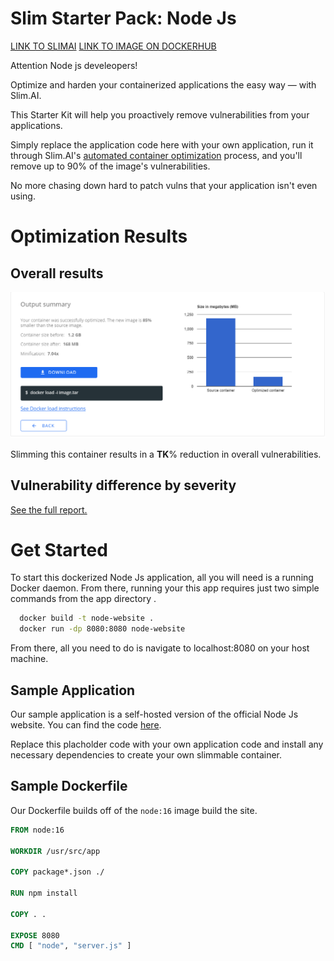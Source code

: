 # Slim Starter Pack: Node Js
[LINK TO SLIMAI](https://portal.slim.dev/home/profile/dockerhub%3A%2F%2Fdockerhub.public%2Flibrary%2Fnode%3Alatest)
[LINK TO IMAGE ON DOCKERHUB](https://hub.docker.com/_/node)

Attention Node js develeopers! 

Optimize and harden your containerized applications the easy way — with Slim.AI. 

This Starter Kit will help you proactively remove vulnerabilities from your applications. 

Simply replace the application code here with your own application, run it through Slim.AI's [automated container optimization](https://www.slim.ai/docs/optimization) process, and you'll remove up to 90% of the image's vulnerabilities. 

No more chasing down hard to patch vulns that your application isn't even using. 

# Optimization Results


## Overall results
![Result of minify Node Js](results.png)

Slimming this <Framework> container results in a **TK**% reduction in overall vulnerabilities. 

## Vulnerability difference by severity 

[See the full report.](https://www.slim.ai/starter-kits/<framework>)

# Get Started
To start this dockerized Node Js application, all you will need is a running Docker daemon. From there, running your this app requires just two simple commands from the app directory .
  
```bash
  docker build -t node-website .
  docker run -dp 8080:8080 node-website
```

From there, all you need to do is navigate to localhost:8080 on your host machine. 

## Sample Application
Our sample application is a self-hosted version of the official Node Js website. You can find the code [here](https://github.com/nodejs/nodejs.org).


Replace this placholder code with your own application code and install any necessary dependencies to create your own slimmable container. 

## Sample Dockerfile
Our Dockerfile builds off of the `node:16` image build the site.
  
  ```Dockerfile
  FROM node:16

  WORKDIR /usr/src/app

  COPY package*.json ./

  RUN npm install

  COPY . .

  EXPOSE 8080
  CMD [ "node", "server.js" ]
  ```
